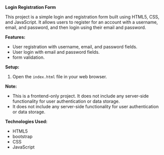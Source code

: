 
**Login Registration Form**

This project is a simple login and registration form built using HTML5, CSS, and JavaScript. It allows users to register for an account with a username, email, and password, and then login using their email and password.

**Features:**

* User registration with username, email, and password fields.
* User login with email and password fields.
* form validation.
  
**Setup:**

1. Open the `index.html` file in your web browser.

**Note:**

* This is a frontend-only project. It does not include any server-side functionality for user authentication or data storage.
* It does not include any server-side functionality for user authentication or data storage.

**Technologies Used:**

* HTML5
* bootstrap
* CSS
* JavaScript 
